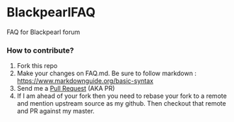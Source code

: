 # BlackpearlFAQ
FAQ for Blackpearl forum

### How to contribute? 
1. Fork this repo
2. Make your changes on FAQ.md. Be sure to follow markdown : https://www.markdownguide.org/basic-syntax
3. Send me a [Pull Request](https://github.com/fakeid30/BlackpearlFAQ/pulls) (AKA PR)
4. If I am ahead of your fork then you need to rebase your fork to a remote and mention upstream source as my github. Then checkout that remote and PR against my master.
